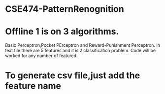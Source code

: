 # CSE474-PatternRenognition
# Offline 1 is on 3 algorithms. 
<pr>   Basic Perceptron,Pocket PErceptron and Reward-Punishment Perceptron.</pr> In text file there are 5 features and it is 2 classification problem. Code will be worked for any number of featured.
# To generate csv file,just add the feature name 
